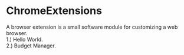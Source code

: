 # ChromeExtensions
A browser extension is a small software module for customizing a web browser.<br>
1.) Hello World. <br>
2.) Budget Manager.
